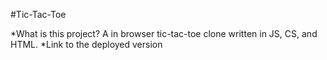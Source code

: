 #Tic-Tac-Toe

*What is this project? A in browser tic-tac-toe clone written in JS, CS, and HTML.
*Link to the deployed version
